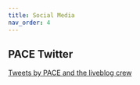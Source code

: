```yaml
---
title: Social Media
nav_order: 4
---
```


## PACE Twitter

<a class="twitter-timeline" data-height="1200" href="https://twitter.com/PACENSC/lists/1400266439345463296">Tweets by PACE and the liveblog crew</a> <script async src="//platform.twitter.com/widgets.js" charset="utf-8"></script>
